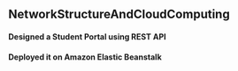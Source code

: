 ## NetworkStructureAndCloudComputing
#### Designed a Student Portal using REST API
#### Deployed it on Amazon Elastic Beanstalk

